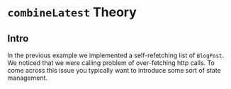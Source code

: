# `combineLatest` Theory

## Intro

In the previous example we implemented a self-refetching list of `BlogPost`. We noticed that we were calling problem of over-fetching http calls. To come across this issue
you typically want to introduce some sort of state management.

